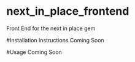 # next_in_place_frontend
Front End for the next in place gem

#Installation Instructions
Coming Soon

#Usage
Coming Soon
